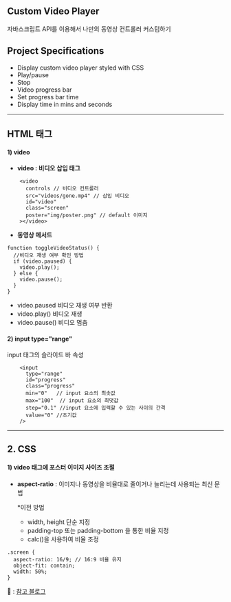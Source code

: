 ## Custom Video Player

자바스크립트 API를 이용해서 나만의 동영상 컨트롤러 커스텀하기

## Project Specifications

- Display custom video player styled with CSS
- Play/pause
- Stop
- Video progress bar
- Set progress bar time
- Display time in mins and seconds

---

## HTML 태그

#### 1) video

- **video : 비디오 삽입 태그**

```
    <video
      controls // 비디오 컨트롤러
      src="videos/gone.mp4" // 삽입 비디오
      id="video"
      class="screen"
      poster="img/poster.png" // default 이미지
    ></video>
```

- **동영상 메서드**

```
function toggleVideoStatus() {
  //비디오 재생 여부 확인 방법
  if (video.paused) {
    video.play();
  } else {
    video.pause();
  }
}
```

- video.paused
  비디오 재생 여부 반환
- video.play()
  비디오 재생
- video.pause()
  비디오 멈춤

#### 2) input type="range"

input 태그의 슬라이드 바 속성

```
    <input
      type="range"
      id="progress"
      class="progress"
      min="0"   // input 요소의 최솟값
      max="100"  // input 요소의 최댓값
      step="0.1" //input 요소에 입력할 수 있는 사이의 간격
      value="0" //초기값
    />
```

---

## 2. CSS

#### 1) **video 태그에 포스터 이미지 사이즈 조절**

- **aspect-ratio** : 이미지나 동영상을 비율대로 줄이거나 늘리는데 사용되는 최신 문법

  \*이전 방법

  - width, height 단순 지정
  - padding-top 또는 padding-bottom 을 통한 비율 지정
  - calc()을 사용하여 비율 조정

```
.screen {
  aspect-ratio: 16/9; // 16:9 비율 유지
  object-fit: contain;
  width: 50%;
}
```

🥕 : [참고 블로그](https://inpa.tistory.com/entry/CSS-%F0%9F%93%9A-%EC%9D%B4%EB%AF%B8%EC%A7%80-%EB%B9%84%EC%9C%A8-%EA%B3%A0%EC%A0%95%ED%95%98%EB%8A%94-%EB%B0%A9%EB%B2%95-aspect-ratio#Aspect_Ratio_%EC%A2%85%ED%9A%A1%EB%B9%84_%EC%86%8D%EC%84%B1)
